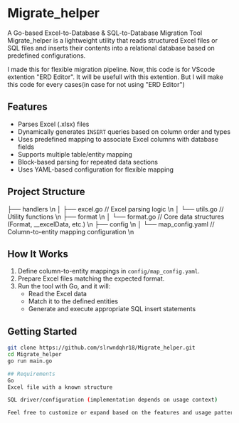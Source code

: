 # Migrate_helper
A Go-based Excel-to-Database & SQL-to-Database Migration Tool  
Migrate_helper is a lightweight utility that reads structured Excel files or SQL files and inserts their contents into a relational database based on predefined configurations.

I made this for flexible migration pipeline. 
Now, this code is for VScode extention "ERD Editor". It will be usefull with this extention.
But I will make this code for every cases(in case for not using "ERD Editor")

## Features

- Parses Excel (.xlsx) files
- Dynamically generates `INSERT` queries based on column order and types
- Uses predefined mapping to associate Excel columns with database fields
- Supports multiple table/entity mapping
- Block-based parsing for repeated data sections
- Uses YAML-based configuration for flexible mapping

## Project Structure
├── handlers \n
│ ├── excel.go // Excel parsing logic \n
│ └── utils.go // Utility functions \n
├── format \n
│ └── format.go // Core data structures (Format, __excelData, etc.) \n
├── config \n
│ └── map_config.yaml // Column-to-entity mapping configuration \n

## How It Works

1. Define column-to-entity mappings in `config/map_config.yaml`.
2. Prepare Excel files matching the expected format.
3. Run the tool with Go, and it will:
   - Read the Excel data
   - Match it to the defined entities
   - Generate and execute appropriate SQL insert statements

## Getting Started

```bash
git clone https://github.com/slrwndqhr18/Migrate_helper.git
cd Migrate_helper
go run main.go

## Requirements
Go 
Excel file with a known structure

SQL driver/configuration (implementation depends on usage context)

Feel free to customize or expand based on the features and usage patterns you implement!
